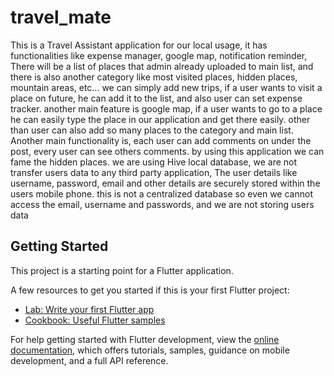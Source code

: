 # travel_mate

This is a Travel Assistant application for our local usage, it has functionalities like expense manager, google map, notification reminder, 
There will be a list of places that admin already uploaded to main list, and there is also another category like most visited places, hidden places, mountain areas, etc...
we can simply add new trips, if a user wants to visit a place on future, he can add it to the list, and also user can set expense tracker.
another main feature is google map, if a user wants to go to a place he can easily type the place in our application and get there easily.
other than user can also add so many places to the category and main list.
Another main functionality is, each user can add comments on under the post, every user can see others comments. by using this application we can fame the hidden places.
we are using Hive local database, we are not transfer users data to any third party application, The user details like username, password, email and other details are securely stored within the users mobile phone. this is not a centralized database so even we cannot access the email, username and passwords, and we are not storing users data

## Getting Started

This project is a starting point for a Flutter application.

A few resources to get you started if this is your first Flutter project:

- [Lab: Write your first Flutter app](https://docs.flutter.dev/get-started/codelab)
- [Cookbook: Useful Flutter samples](https://docs.flutter.dev/cookbook)

For help getting started with Flutter development, view the
[online documentation](https://docs.flutter.dev/), which offers tutorials,
samples, guidance on mobile development, and a full API reference.
